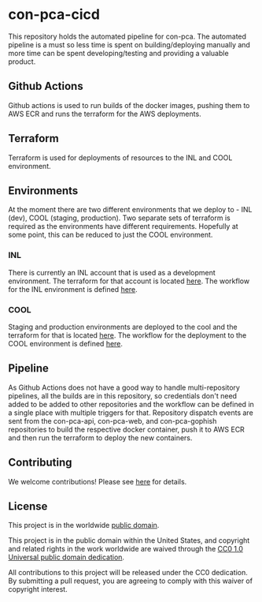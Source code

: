 # con-pca-cicd

This repository holds the automated pipeline for con-pca. The automated pipeline is a must so less time is spent on building/deploying manually and more time can be spent developing/testing and providing a valuable product.

## Github Actions

Github actions is used to run builds of the docker images, pushing them to AWS ECR and runs the terraform for the AWS deployments.

## Terraform

Terraform is used for deployments of resources to the INL and COOL environment.

## Environments

At the moment there are two different environments that we deploy to - INL (dev), COOL (staging, production). Two separate sets of terraform is required as the environments have different requirements. Hopefully at some point, this can be reduced to just the COOL environment.

### INL

There is currently an INL account that is used as a development environment. The terraform for that account is located [here](terraform/). The workflow for the INL environment is defined [here](.github/workflows/cicd.yml).

### COOL

Staging and production environments are deployed to the cool and the terraform for that is located [here](cool/). The workflow for the deployment to the COOL environment is defined [here](.github/workflows/cool.yml).

## Pipeline

As Github Actions does not have a good way to handle multi-repository pipelines, all the builds are in this repository, so credentials don't need added to be added to other repositories and the workflow can be defined in a single place with multiple triggers for that. Repository dispatch events are sent from the con-pca-api, con-pca-web, and con-pca-gophish repositories to build the respective docker container, push it to AWS ECR and then run the terraform to deploy the new containers.

## Contributing

We welcome contributions! Please see [here](CONTRIBUTING.md) for
details.

## License

This project is in the worldwide [public domain](LICENSE).

This project is in the public domain within the United States, and
copyright and related rights in the work worldwide are waived through
the [CC0 1.0 Universal public domain
dedication](https://creativecommons.org/publicdomain/zero/1.0/).

All contributions to this project will be released under the CC0
dedication. By submitting a pull request, you are agreeing to comply
with this waiver of copyright interest.
